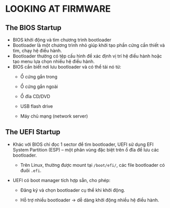 # LOOKING AT FIRMWARE
## The BIOS Startup
- BIOS khởi động và tìm chương trình bootloader
- Bootloader là một chương trình nhỏ giúp khởi tạo phần cứng cần thiết và tìm, chạy hệ điều hành.
- Bootloader thường có tệp cấu hình để xác định vị trí hệ điều hành hoặc tạo menu lựa chọn nhiều hệ điều hành.
- BIOS cần biết nơi lưu bootloader và có thể tải nó từ:
  - Ổ cứng gắn trong

  - Ổ cứng gắn ngoài

  - Ổ đĩa CD/DVD

  - USB flash drive

  - Máy chủ mạng (network server)

## The UEFI Startup
- Khác với BIOS chỉ đọc 1 sector để tìm bootloader, UEFI sử dụng EFI System Partition (ESP) – một phân vùng đặc biệt trên ổ đĩa để lưu các bootloader.
  - Trên Linux, thường được mount tại `/boot/efi/`, các file bootloader có đuôi `.efi`.
- UEFI có boot manager tích hợp sẵn, cho phép:

  - Đăng ký và chọn bootloader cụ thể khi khởi động.

  - Hỗ trợ nhiều bootloader → dễ dàng khởi động nhiều hệ điều hành.